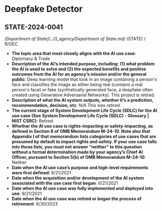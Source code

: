 # Deepfake Detector
## STATE-2024-0041
_[Department of State](../3_agency/Department of State.md)_ (STATE) / R/GEC


+ **The topic area that most closely aligns with the AI use case**: Diplomacy & Trade
+ **Description of the AI’s intended purpose, including: (1) what problem the AI is used to solve and (2) the expected benefits and positive outcomes from the AI for an agency’s mission and/or the general public**: Deep learning model that took in an image containing a person's face and classifies the image as either being real (contains a real person's face) or fake (synthetically generated face, a deepfake often created using Generative Adversarial Networks). This project is retired.
+ **Description of what the AI system outputs, whether it’s a prediction, recommendation, decision, etc**: N/A This was retired.
+ **The current stage of System Development Life Cycle (SDLC) for the AI use case (See System Development Life Cycle (SDLC) - Glossary | NIST CSRC)**: Retired
+ **Whether the AI use case is rights-impacting or safety-impacting, as defined in Section 6 of OMB Memorandum M-24-10. Note also that Appendix I of that memorandum lists categories of use cases that are presumed by default to impact rights and safety. If your use case falls into those lists, you must not answer “neither” to this question without a formal determination made by your agency’s Chief AI Officer, pursuant to Section 5(b) of OMB Memorandum M-24-10**: Neither
+ **Date when the AI use case’s purpose and high-level requirements were first defined**: 6/21/2021
+ **Date when the acquisition and/or development of the AI system associated with the use case first began**: 6/21/2021
+ **Date when the AI use case was fully implemented and deployed into use**: 9/21/2021
+ **Date when the AI use case was retired or began the process of retirement**: 6/30/2023